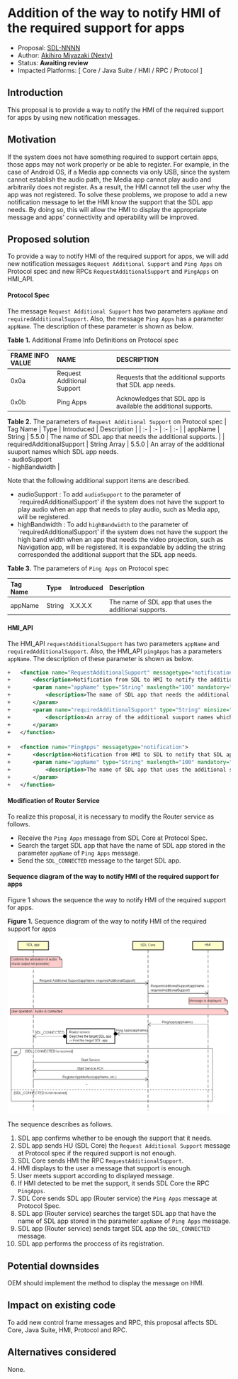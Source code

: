 # Addition of the way to notify HMI of the required support for apps

* Proposal: [SDL-NNNN](NNNN-Addition-of-a-way-to-notify-HMI-of-the-required-support-for-apps.md)
* Author: [Akihiro Miyazaki (Nexty)](https://github.com/Akihiro-Miyazaki)
* Status: **Awaiting review**
* Impacted Platforms: [ Core / Java Suite / HMI / RPC / Protocol ]

## Introduction
This proposal is to provide a way to notify the HMI of the required support for apps by using new notification messages. 


## Motivation
If the system does not have something required to support certain apps, those apps may not work properly or be able to register. For example, in the case of Android OS, if a Media app connects via only USB, since the system cannot establish the audio path, the Media app cannot play audio and arbitrarily does not register. As a result, the HMI cannot tell the user why the app was not registered. To solve these problems, we propose to add a new notification message to let the HMI know the support that the SDL app needs. By doing so, this will allow the HMI to display the appropriate message and apps' connectivity and operability will be improved.


## Proposed solution
To provide a way to notify HMI of the required support for apps, we will add new notification messages `Request Additional Support` and `Ping Apps` on Protocol spec and new RPCs `RequestAdditionalSupport` and `PingApps` on HMI_API.

#### Protocol Spec
The message `Request Additional Support` has two parameters `appName` and `requiredAdditionalSupport`. Also, the message `Ping Apps` has a parameter `appName`. The description of these parameter is shown as below.

<b>Table 1.</b> Additional Frame Info Definitions on Protocol spec

| FRAME INFO VALUE | NAME | DESCRIPTION |
| :- | :- | :- |
| 0x0a | Request Additional Support | Requests that the additional supports that SDL app needs. |
| 0x0b | Ping Apps | Acknowledges that SDL app is available the additional supports. |

<b>Table 2.</b> The parameters of `Request Additional Support` on Protocol spec
| Tag Name | Type | Introduced | Description |
| :- | :- | :- | :- |
| appName | String | 5.5.0 | The name of SDL app that needs the additional supports. |
| requiredAdditionalSupport | String Array | 5.5.0 | An array of the additional suuport names which SDL app needs.<br>- audioSupport<br>- highBandwidth |

Note that the following additional support items are described. 
 - audioSupport : To add `audioSupport` to the parameter of `requiredAdditionalSupport' if the system does not have the support to play audio when an app that needs to play audio, such as Media app, will be registered.
 - highBandwidth : To add `highBandwidth` to the parameter of `requiredAdditionalSupport' if the system does not have the support the high band width when an app that needs the video projection, such as Navigation app, will be registered.
It is expandable by adding the string corresponded the additional support that the SDL app needs.

<b>Table 3.</b> The parameters of `Ping Apps` on Protocol spec

| Tag Name | Type | Introduced | Description |
| :- | :- | :- | :- |
| appName | String | X.X.X.X | The name of SDL app that uses the additional supports. |

#### HMI_API
The HMI_API `requestAdditionalSupport` has two parameters `appName` and `requiredAdditionalSupport`. Also, the HMI_API `pingApps` has a parameters `appName`. The description of these parameter is shown as below.

```xml
+   <function name="RequestAdditionalSupport" messagetype="notification">
+       <description>Notification from SDL to HMI to notify the additional supports that SDL app needs.</description>
+       <param name="appName" type="String" maxlength="100" mandatory="true">
+           <description>The name of SDL app that needs the additional supports.</description>
+       </param>
+       <param name="requiredAdditionalSupport" type="String" minsize="0" maxsize="100" maxlength="100" array="true" mandatory="true">
+           <description>An array of the additional suuport names which SDL app needs. Ex, audioSupport, highBandwidth.</description>
+       </param>
+   </function>

+   <function name="PingApps" messagetype="notification">
+       <description>Notification from HMI to SDL to notify that SDL app is available the additional supports.</description>
+       <param name="appName" type="String" maxlength="100" mandatory="true">
+           <description>The name of SDL app that uses the additional supports.</description>
+       </param>
+   </function>
```

#### Modification of Router Service
To realize this proposal, it is necessary to modify the Router service as follows.
 - Receive the `Ping Apps` message from SDL Core at Protocol Spec.
 - Search the target SDL app that have the name of SDL app stored in the parameter `appName` of `Ping Apps` message.
 - Send the `SDL_CONNECTED` message to the target SDL app.

#### Sequence diagram of the way to notify HMI of the required support for apps
Figure 1 shows the sequence the way to notify HMI of the required support for apps.

<b>Figure 1.</b> Sequence diagram of the way to notify HMI of the required support for apps

![Figure_1_sequence_of_the_way_to_notify_hmi_of_the_support.png](../assets/proposals/NNNN-Addition-of-a-way-to-notify-HMI-of-the-required-support-for-apps/Figure_1_sequence_of_the_way_to_notify_hmi_of_the_support.png)

The sequence describes as follows.
1. SDL app confirms whether to be enough the support that it needs.
2. SDL app sends HU (SDL Core) the `Request Additional Support` message at Protocol spec if the required support is not enough.
3. SDL Core sends HMI the RPC `RequestAdditionalSupport`.
4. HMI displays to the user a message that support is enough.
5. User meets support according to displayed message.
6. If HMI detected to be met the support, it sends SDL Core the RPC `PingApps`.
7. SDL Core sends SDL app (Router service) the `Ping Apps` message at Protocol Spec.
8. SDL app (Router service) searches the target SDL app that have the name of SDL app stored in the parameter `appName` of `Ping Apps` message.
9. SDL app (Router service) sends target SDL app the `SDL_CONNECTED` message.
10. SDL app performs the proccess of its registration.


## Potential downsides
OEM should implement the method to display the message on HMI.


## Impact on existing code
To add new control frame messages and RPC, this proposal affects SDL Core, Java Suite, HMI, Protocol and RPC.


## Alternatives considered
None.
